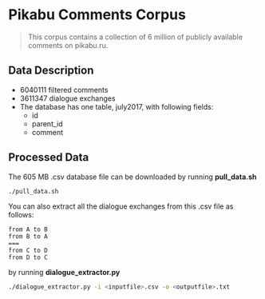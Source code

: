 # Pikabu Comments Corpus


> This corpus contains a collection of 6 million of publicly available comments on pikabu.ru. 


## Data Description

- 6040111 filtered comments
- 3611347 dialogue exchanges
- The database has one table, july2017, with following fields:
	- id
	- parent_id
	- comment


## Processed Data

The 605 MB .csv database file can be downloaded by running **pull\_data.sh**

```bash
./pull_data.sh
```

You can also extract all the dialogue exchanges from this .csv file as follows:

```
from A to B
from B to A
===
from C to D
from D to C
```

by running **dialogue\_extractor.py**

```bash
./dialogue_extractor.py -i <inputfile>.csv -o <outputfile>.txt
```
